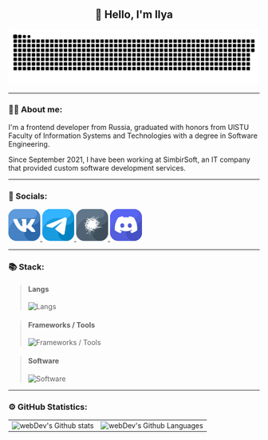 <h2 align="center">👋 Hello, I'm Ilya</h2>

<p align="center">
 <img width="600" src="assets/github-snake.svg" alt="snake"/>
</p>

---

### 👨‍💻 About me:

<p>I'm a frontend developer from Russia, graduated with honors from UlSTU Faculty of Information Systems and Technologies with a degree in Software Engineering.</p>

<p>Since September 2021, I have been working at SimbirSoft, an IT company that provided custom software development services.</p>

---

### 🤝 Socials:

<div>
    <a href="https://vk.com/id163536784" target="_blank">
        <img src="assets/icons/vk.svg" alt="vk">
    </a>
    <a href="https://t.me/Lipatov1" target="_blank">
        <img src="assets/icons/tg.svg" alt="tg">
    </a>
    <a href="https://career.habr.com/ilya73" target="_blank">
        <img src="assets/icons/habr.svg" alt="habr">
    </a>
    <a href="https://discordapp.com/users/344921578938695681" target="_blank">
        <img src="assets/icons/discord.svg" alt="discord">
    </a>
</div>

---

### 📚 Stack:
> <h4>Langs</h4>
> <img height="32" alt="Langs" src="https://skillicons.dev/icons?i=ts,js,html,css,cs,cpp,py,java&line=7"/>

> <h4>Frameworks / Tools</h4>
> <img height="32" alt="Frameworks / Tools" src="https://skillicons.dev/icons?i=react,nextjs,redux,jest,cypress,tailwind,sass,webpack,vite,linux,docker,git,gulp"/>

> <h4>Software</h4>
> <img height="32" alt="Software" src="https://skillicons.dev/icons?i=figma,ps,idea,vscode,visualstudio,postman"/>

---

### ⚙️ GitHub Statistics:

<table>
  <tr>
    <td>
      <img src="http://github-readme-streak-stats.herokuapp.com?user=Lipatov1&theme=dark&background=000000" alt="webDev's Github stats" />
    </td>
    <td>
      <img height="195px" alt="webDev's Github Languages" src="https://github-readme-stats-sigma-five.vercel.app/api/top-langs/?username=Lipatov1&layout=compact&theme=vision-friendly-dark" />
    </td>
  </tr>
</table>
